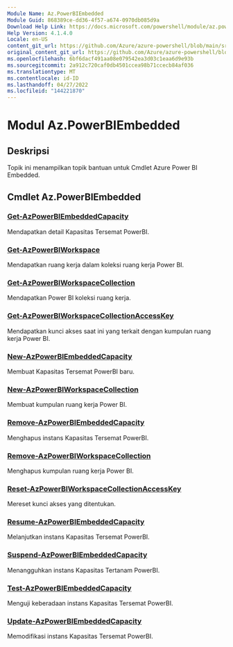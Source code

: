 ```yaml
---
Module Name: Az.PowerBIEmbedded
Module Guid: 868389ce-dd36-4f57-a674-0970db085d9a
Download Help Link: https://docs.microsoft.com/powershell/module/az.powerbiembedded
Help Version: 4.1.4.0
Locale: en-US
content_git_url: https://github.com/Azure/azure-powershell/blob/main/src/PowerBIEmbedded/PowerBIEmbedded/help/Az.PowerBIEmbedded.md
original_content_git_url: https://github.com/Azure/azure-powershell/blob/main/src/PowerBIEmbedded/PowerBIEmbedded/help/Az.PowerBIEmbedded.md
ms.openlocfilehash: 6bf6dacf491aa08e079542ea3d03c1eaa6d9e93b
ms.sourcegitcommit: 2a912c720caf0db4501ccea98b71ccecb84af036
ms.translationtype: MT
ms.contentlocale: id-ID
ms.lasthandoff: 04/27/2022
ms.locfileid: "144221870"
---
```

# Modul Az.PowerBIEmbedded
## Deskripsi
Topik ini menampilkan topik bantuan untuk Cmdlet Azure Power BI Embedded.

## Cmdlet Az.PowerBIEmbedded
### [Get-AzPowerBIEmbeddedCapacity](Get-AzPowerBIEmbeddedCapacity.md)
Mendapatkan detail Kapasitas Tersemat PowerBI.

### [Get-AzPowerBIWorkspace](Get-AzPowerBIWorkspace.md)
Mendapatkan ruang kerja dalam koleksi ruang kerja Power BI.

### [Get-AzPowerBIWorkspaceCollection](Get-AzPowerBIWorkspaceCollection.md)
Mendapatkan Power BI koleksi ruang kerja.

### [Get-AzPowerBIWorkspaceCollectionAccessKey](Get-AzPowerBIWorkspaceCollectionAccessKey.md)
Mendapatkan kunci akses saat ini yang terkait dengan kumpulan ruang kerja Power BI.

### [New-AzPowerBIEmbeddedCapacity](New-AzPowerBIEmbeddedCapacity.md)
Membuat Kapasitas Tersemat PowerBI baru.

### [New-AzPowerBIWorkspaceCollection](New-AzPowerBIWorkspaceCollection.md)
Membuat kumpulan ruang kerja Power BI.

### [Remove-AzPowerBIEmbeddedCapacity](Remove-AzPowerBIEmbeddedCapacity.md)
Menghapus instans Kapasitas Tersemat PowerBI.

### [Remove-AzPowerBIWorkspaceCollection](Remove-AzPowerBIWorkspaceCollection.md)
Menghapus kumpulan ruang kerja Power BI.

### [Reset-AzPowerBIWorkspaceCollectionAccessKey](Reset-AzPowerBIWorkspaceCollectionAccessKey.md)
Mereset kunci akses yang ditentukan.

### [Resume-AzPowerBIEmbeddedCapacity](Resume-AzPowerBIEmbeddedCapacity.md)
Melanjutkan instans Kapasitas Tersemat PowerBI.

### [Suspend-AzPowerBIEmbeddedCapacity](Suspend-AzPowerBIEmbeddedCapacity.md)
Menangguhkan instans Kapasitas Tertanam PowerBI.

### [Test-AzPowerBIEmbeddedCapacity](Test-AzPowerBIEmbeddedCapacity.md)
Menguji keberadaan instans Kapasitas Tersemat PowerBI.

### [Update-AzPowerBIEmbeddedCapacity](Update-AzPowerBIEmbeddedCapacity.md)
Memodifikasi instans Kapasitas Tersemat PowerBI.

